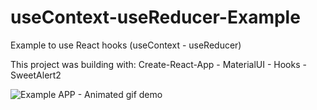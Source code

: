 # useContext-useReducer-Example

Example to use React hooks (useContext - useReducer)

This project was building with:
Create-React-App - MaterialUI - Hooks - SweetAlert2

![Example APP - Animated gif demo](example/example.gif)
